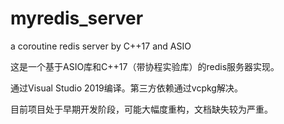 # myredis_server

a coroutine redis server by C++17 and ASIO

这是一个基于ASIO库和C++17（带协程实验库）的redis服务器实现。

通过Visual Studio 2019编译。第三方依赖通过vcpkg解决。

目前项目处于早期开发阶段，可能大幅度重构，文档缺失较为严重。
